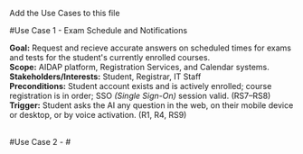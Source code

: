 Add the Use Cases to this file

#Use Case 1 - Exam Schedule and Notifications

**Goal:** Request and recieve accurate answers on scheduled times for exams and tests for the student's currently enrolled courses.  
**Scope:** AIDAP platform, Registration Services, and Calendar systems.  
**Stakeholders/Interests:** Student, Registrar, IT Staff  
**Preconditions:** Student account exists and is actively enrolled; course registration is in order; SSO *(Single Sign-On)* session valid. (RS7–RS8)   
**Trigger:** Student asks the AI any question in the web, on their mobile device or desktop, or by voice activation. (R1, R4, RS9)   
  <br>  
  
#Use Case 2 - #  
